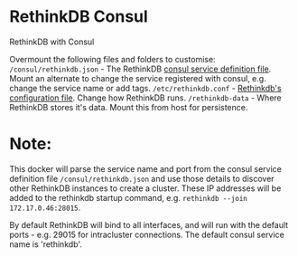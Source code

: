 # RethinkDB Consul
RethinkDB with Consul

Overmount the following files and folders to customise:
`/consul/rethinkdb.json` - The RethinkDB [consul service definition file](https://www.consul.io/docs/agent/services.html). Mount an alternate to change the service registered with consul, e.g. change the service name or add tags.
`/etc/rethinkdb.conf` - [Rethinkdb's configuration file](http://www.rethinkdb.com/docs/config-file/). Change how RethinkDB runs.
`/rethinkdb-data` - Where RethinkDB stores it's data. Mount this from host for persistence.

# Note:
This docker will parse the service name and port from the consul service definition file `/consul/rethinkdb.json` and use those details to discover other RethinkDB instances to create a cluster. These IP addresses will be added to the rethinkdb startup command, e.g. `rethinkdb --join 172.17.0.46:28015`.

By default RethinkDB will bind to all interfaces, and will run with the default ports - e.g. 29015 for intracluster connections. The default consul service name is 'rethinkdb'.